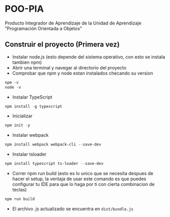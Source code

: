 # POO-PIA

Producto Integrador de Aprendizaje de la Unidad de Aprendizaje "Programación Orientada a Objetos"

## Construir el proyecto (Primera vez)

- Instalar node.js (esto depende del sistema operativo, con esto se instala tambien npm)
- Abrir una terminal y navegar al directorio del proyecto
- Comprobar que npm y node estan instalados checando su version

```powershell
npm -v
node -v
```

- Instalar TypeScript

```powershell
npm install -g typescript
```

- Inicializar

```powershell
npm init -y
```

- Instalar webpack

```powershell
npm install webpack webpack-cli --save-dev
```

- Instalar tsloader

```powershell
npm install typescript ts-loader --save-dev
```

- Correr npm run build (esto es lo unico que se necesita despues de hacer el setup, la ventaja de usar este comando es que puedes configurar tu IDE para que lo haga por ti con cierta combinacion de teclas)

```powershell
npm run build
```

- El archivo .js actualizado se encuentra en `dist/bundle.js`

